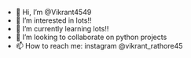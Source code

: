 - 👋 Hi, I’m @Vikrant4549
- 👀 I’m interested in lots!!
- 🌱 I’m currently learning lots!!
- 💞️ I’m looking to collaborate on python projects
- 📫 How to reach me: instagram @vikrant_rathore45

<!---
Vikrant4549/Vikrant4549 is a ✨ special ✨ repository because its `README.md` (this file) appears on your GitHub profile.
You can click the Preview link to take a look at your changes.
--->
